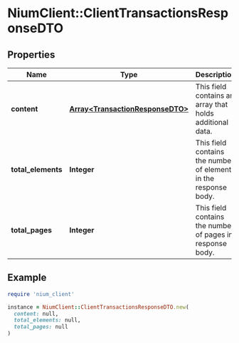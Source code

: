 # NiumClient::ClientTransactionsResponseDTO

## Properties

| Name | Type | Description | Notes |
| ---- | ---- | ----------- | ----- |
| **content** | [**Array&lt;TransactionResponseDTO&gt;**](TransactionResponseDTO.md) | This field contains an array that holds additional data. | [optional] |
| **total_elements** | **Integer** | This field contains the number of elements in the response body. | [optional] |
| **total_pages** | **Integer** | This field contains the number of pages in response body. | [optional] |

## Example

```ruby
require 'nium_client'

instance = NiumClient::ClientTransactionsResponseDTO.new(
  content: null,
  total_elements: null,
  total_pages: null
)
```

